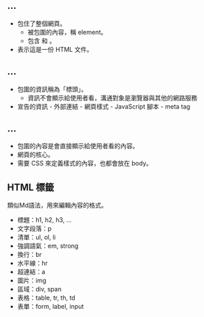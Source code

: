 

## <html>...</html>
- 包住了整個網頁。
  - 被包圍的內容，稱 element。
  - 包含 <head></head> 和 <body> </body>。 
- 表示這是一份 HTML 文件。

## <head>...</head>
- 包圍的資訊稱為「標頭」。
  - 資訊不會顯示給使用者看，溝通對象是瀏覽器與其他的網路服務 
- <head></head> 宣告的資訊
  - 外部連結
  - 網頁樣式
  - JavaScript 腳本
  - meta tag
  
## <body>...</body>
- 包圍的內容是會直接顯示給使用者看的內容。
- 網頁的核心。
- 需要 CSS 來定義樣式的內容，也都會放在 body。

## HTML 標籤
類似Md語法，用來編輯內容的格式。
- 標題：h1, h2, h3, ... 
- 文字段落：p
- 清單：ul, ol, li
- 強調語氣：em, strong
- 換行：br
- 水平線：hr
- 超連結：a
- 圖片：img
- 區域：div, span
- 表格：table, tr, th, td
- 表單：form, label, input
